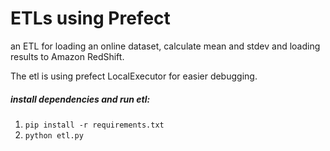 # ETLs using Prefect

an ETL for loading an online dataset, calculate mean and stdev and loading results to Amazon RedShift.

The etl is using prefect LocalExecutor for easier debugging.

##### install dependencies and run etl:
1. `pip install -r requirements.txt`
2. `python etl.py`


